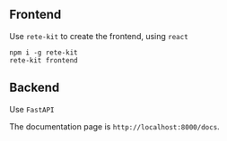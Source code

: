 

## Frontend
Use `rete-kit` to create the frontend, using `react`

```console
npm i -g rete-kit
rete-kit frontend
```


## Backend
Use `FastAPI`

The documentation page is `http://localhost:8000/docs`.
